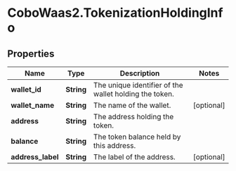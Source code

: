 # CoboWaas2.TokenizationHoldingInfo

## Properties

Name | Type | Description | Notes
------------ | ------------- | ------------- | -------------
**wallet_id** | **String** | The unique identifier of the wallet holding the token. | 
**wallet_name** | **String** | The name of the wallet. | [optional] 
**address** | **String** | The address holding the token. | 
**balance** | **String** | The token balance held by this address. | 
**address_label** | **String** | The label of the address. | [optional] 


